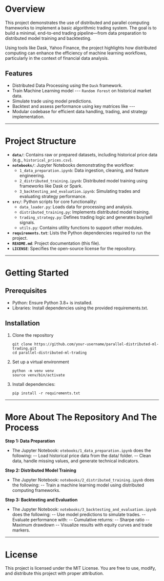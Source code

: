 # Overview

This project demonstrates the use of distributed and parallel computing frameworks to implement a basic algorithmic trading system. The goal is to build a minimal, end-to-end trading pipeline—from data preparation to distributed model training and backtesting.

Using tools like Dask, Yahoo Finance, the project highlights how distributed computing can enhance the efficiency of machine learning workflows, particularly in the context of financial data analysis.

## Features

- Distributed Data Processing using the `Dask` framework.
- Train Machine Learning model --- `Random Forest` on historical market data.
- Simulate trade using model predictions.
- Backtest and assess performance using key matrices like ---
- Modular codebase for efficient data handling, trading, and strategy implementation.

----------------------------------------------------------------------------------------------------------------------------------------------------------------------------------------

# Project Structure

- **`data/`**: Contains raw or prepared datasets, including historical price data (e.g., `historical_prices.csv`).
- **`notebooks/`**: Jupyter Notebooks demonstrating the workflow:
  - `1_data_preparation.ipynb`: Data ingestion, cleaning, and feature engineering.
  - `2_distributed_training.ipynb`: Distributed model training using frameworks like Dask or Spark.
  - `3_backtesting_and_evaluation.ipynb`: Simulating trades and evaluating strategy performance.
- **`src/`**: Python scripts for core functionality:
  - `data_loader.py`: Loads data for processing and analysis.
  - `distributed_training.py`: Implements distributed model training.
  - `trading_strategy.py`: Defines trading logic and generates buy/sell signals.
  - `utils.py`: Contains utility functions to support other modules.
- **`requirements.txt`**: Lists the Python dependencies required to run the project.
- **`README.md`**: Project documentation (this file).
- **`LICENSE`**: Specifies the open-source license for the repository.

----------------------------------------------------------------------------------------------------------------------------------------------------------------------------------------

# Getting Started

## Prerequisites
- Python: Ensure Python 3.8+ is installed.
- Libraries: Install dependencies using the provided requirements.txt.

## Installation
1. Clone the repository
   ```
   git clone https://github.com/your-username/parallel-distributed-ml-trading.git
   cd parallel-distributed-ml-trading
2. Set up a virtual environment
   ```
   python -m venv venv
   source venv/bin/activate
3. Install dependencies:
   ```
   pip install -r requirements.txt
----------------------------------------------------------------------------------------------------------------------------------------------------------------------------------------

# More About The Repository And The Process

**Step 1: Data Preparation**
- The Jupyter Notebook: `otebooks/1_data_preparation.ipynb` does the following:
  -- Load historical price data from the data/ folder.
  -- Clean data, handle missing values, and generate technical indicators.
  
**Step 2: Distributed Model Training**
- The Jupyter Notebook: `notebooks/2_distributed_training.ipynb` does the following:
  -- Train a machine learning model using distributed computing frameworks.

**Step 3: Backtesting and Evaluation**
- The Jupyter Notebook: `notebooks/3_backtesting_and_evaluation.ipynb` does the following:
  -- Use model predictions to simulate trades.
  -- Evaluate performance with:
    -- Cumulative returns: 
    -- Sharpe ratio
    -- Maximum drawdown
  -- Visualize results with equity curves and trade markers.

----------------------------------------------------------------------------------------------------------------------------------------------------------------------------------------

# License

This project is licensed under the MIT License. You are free to use, modify, and distribute this project with proper attribution.
